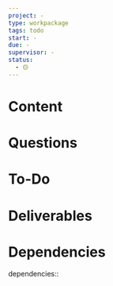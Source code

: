 ```yaml
---
project: -
type: workpackage
tags: todo
start: -
due: -
supervisor: -
status: 
  - 🟡
---
```


# Content

# Questions

# To-Do

# Deliverables

# Dependencies
dependencies::